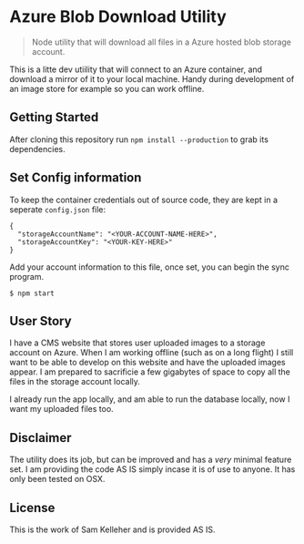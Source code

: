 # Azure Blob Download Utility
> Node utility that will download all files in a Azure hosted blob storage account.

This is a litte dev utiility that will connect to an Azure container, and download a mirror of it to your local machine. Handy during development of an image store for example so you can work offline.

## Getting Started
After cloning this repository run `npm install --production` to grab its dependencies.

## Set Config information
To keep the container credentials out of source code, they are kept in a seperate `config.json` file:

```
{
  "storageAccountName": "<YOUR-ACCOUNT-NAME-HERE>",
  "storageAccountKey": "<YOUR-KEY-HERE>"
}
```

Add your account information to this file, once set, you can begin the sync program.

```
$ npm start
```

## User Story
I have a CMS website that stores user uploaded images to a storage
account on Azure. When I am working offline (such as on a long flight) I
still want to be able to develop on this website and have the uploaded images
appear. I am prepared to sacrificie a few gigabytes of space to copy all
the files in the storage account locally.

I already run the app locally, and am able to run the database
locally, now I want my uploaded files too.

## Disclaimer
The utility does its job, but can be improved and has a _very_ minimal feature
set. I am providing the code AS IS simply incase it is of use to anyone. It
has only been tested on OSX.

## License
This is the work of Sam Kelleher and is provided AS IS.